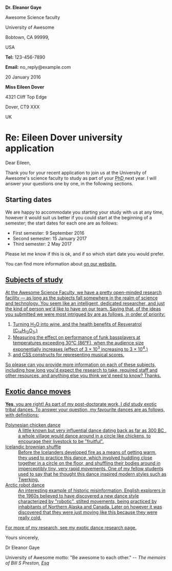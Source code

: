 <!DOCTYPE html>
<html lang="en-US">
  <head>
    <meta charset="utf-8">
    <meta name="author" content="Chris Mills">
    <link  rel="stylesheet" href="stylesheet.css">
    </head>
    <body>
      <a class="sender-column">
      <p> <strong>Dr. Eleanor Gaye</strong> </p>
      <p>Awesome Science faculty</p>
      <p>University of Awesome</p>
      <p>Bobtown, CA 99999,</p>
      <p>USA</p>
      <p> <strong>Tel:</strong> 123-456-7890</p>
      <p> <strong>Email:</strong> no_reply@example.com </p> </a>
      <p> <a class="sender-column"> </a> <time datetime="2016-01-20">20 January 2016 </time> </p>
        <p> <strong>Miss Eileen Dover</strong> </p>
        <p> 4321 Cliff Top Edge </p>
        <p> Dover, CT9 XXX</p>
        <p> UK</p>
          <h1> Re: Eileen Dover university application </h1>

<p> Dear Eileen,</p>

<p> Thank you for your recent application to join us at the University of Awesome's science faculty to study as part of your <abbr title="Doctor of Philosphy"> PhD </abbr> next year. I will answer your questions one by one, in the following sections.</p>

<h2> Starting dates </h2>
<p>
We are happy to accommodate you starting your study with us at any time, however it would suit us better if you could start at the beginning of a semester; the start dates for each one are as follows:
</p>
<ul>
<li>First semester: <time datetime="2016-09-09"> 9 September 2016</li>
<li>Second semester: <time datetime="2017-01-15"> 15 January 2017</li>
<li>Third semester: <time datetime="2017-05-02"> 2 May 2017</li>
</ul>
<p>
Please let me know if this is ok, and if so which start date you would prefer.
</p>
<p> You can find more information about <a href="http://example.com" target="_blank" important university dates </a> on our website.</p>

<h2> Subjects of study </h2>
<p>
At the Awesome Science Faculty, we have a pretty open-minded research facility — as long as the subjects fall somewhere in the realm of science and technology. You seem like an intelligent, dedicated researcher, and just the kind of person we'd like to have on our team. Saying that, of the ideas you submitted we were most intrigued by are as follows, in order of priority:</p>
<ol>
<li>Turning H<sub>2</sub>O into wine, and the health benefits of Resveratrol (C<sub>14</sub>H<sub>12</sub>O<sub>3</sub>.)</li>
<li>Measuring the effect on performance of funk bassplayers at temperatures exceeding 30°C (86°F), when the audience size exponentially increases (effect of 3 × 10<sup>3</sup> increasing to 3 × 10<sup>4</sup>.)</li>
<li> <abbr title="Hypertext Markup Language" HTML </abbr> and <abbr title="Cascading Style Sheets"> CSS </abbr> constructs for representing musical scores.</li>
</ol>
<p> So please can you provide more information on each of these subjects, including how long you'd expect the research to take, required staff and other resources, and anything else you think we'd need to know? Thanks.</p>

<h2> Exotic dance moves </h2>
<p> <strong>Yes</strong>, you are right! As part of my post-doctorate work, I <em>did</em> study exotic tribal dances. To answer your question, my favourite dances are as follows, with definitions:</p>
<dl>
  <dt> Polynesian chicken dance </dt>
      <dd> A little known but very influential dance dating back as far as 300<abbr title="Anno Domini"> BC </abbr>, a whole village would dance around in a circle like chickens, to encourage their livestock to be "fruitful". </dd>
<dt> Icelandic brownian shuffle </dt>
    <dd> Before the Icelanders developed fire as a means of getting warm, they used to practice this dance, which involved huddling close together in a circle on the floor, and shuffling their bodies around in imperceptibly tiny, very rapid movements. One of my fellow students used to say that he thought this dance inspired modern styles such as Twerking. </dd>
<dt> Arctic robot dance </dt>
    <dd> An interesting example of historic misinformation, English explorers in the 1960s believed to have discovered a new dance style characterized by "robotic", stilted movements, being practiced by inhabitants of Northern Alaska and Canada. Later on however it was discovered that they were just moving like this because they were really cold. </dd>
</dl>
<p> For more of my research, see my <a href="http://example.com" target="_blank"> exotic dance research page. </a></p>
<p> Yours sincerely, </p>
<p> Dr Eleanor Gaye </p>
<p> University of Awesome motto: "Be awesome to each other." --<em> The memoirs of Bill S Preston, <abbr title="Esquire"> Esq </abbr> </em> </p>
</body>
</html>
